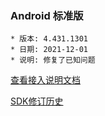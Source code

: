 ### Android 标准版

```
* 版本: 4.431.1301
* 日期: 2021-12-01
* 说明: 修复了已知问题
```

[查看接入说明文档](https://developers.adnet.qq.com/doc/android/access_doc)

[SDK修订历史](https://developers.adnet.qq.com/doc/android/union/union_version)

